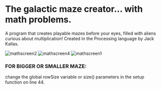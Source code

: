 # The galactic maze creator... with math problems.
A program that creates playable mazes before your eyes, filled with aliens curious about multiplication! Created in the Processing language by Jack Kallas.

![mathscreen2](https://user-images.githubusercontent.com/39398421/46098998-a3f69680-c193-11e8-8eb9-504ddc9d038d.png)
![mathscreen4](https://user-images.githubusercontent.com/39398421/46099014-b375df80-c193-11e8-824d-b17dbd878483.png)
![mathscreen1](https://user-images.githubusercontent.com/39398421/46099029-bbce1a80-c193-11e8-9568-870b14ff1015.png)

### FOR BIGGER OR SMALLER MAZE:
 change the global rowSize variable or size() parameters in the setup function on line 44.
